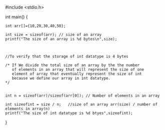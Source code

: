 #include <stdio.h>

int main() {
    
    int arr[]={10,20,30,40,50};
    
    int size = sizeof(arr); // size of an array 
    printf("The size of an array is %d bytes\n",size);
    
    
    
    //To verify that the storage of int datatype is 4 bytes 
    
    /* If We divide the total size of an array by the the number 
       of elements in an array that will represent the size of one 
       element of array that eventually represent the size of int 
       because we define our array in int datatype.
    */   
       
    
    int n = sizeof(arr)/sizeof(arr[0]); // Number of elements in an array
    
    int sizeofint = size / n;   //size of an array arr(size) / number of elements in array(n)
    printf("The size of int datatype is %d btyes",sizeofint);



}
